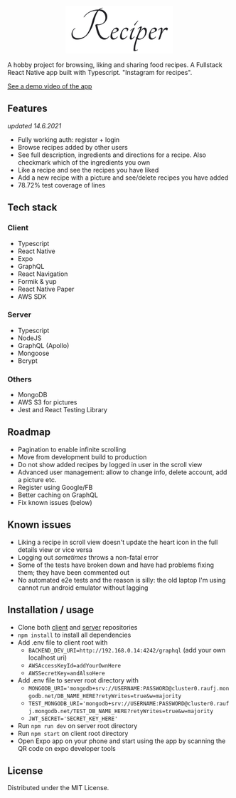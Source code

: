 <p align="center">
  <img src="Reciper-logo.png">
</p>

A hobby project for browsing, liking and sharing food recipes. A Fullstack React Native app built with Typescript. "Instagram for recipes".

[See a demo video of the app](https://photos.app.goo.gl/v9hqFFD199kJyVUu9)

## Features
*updated 14.6.2021*

- Fully working auth: register + login
- Browse recipes added by other users
- See full description, ingredients and directions for a recipe. Also checkmark which of the ingredients you own 
- Like a recipe and see the recipes you have liked
- Add a new recipe with a picture and see/delete recipes you have added
- 78.72% test coverage of lines

## Tech stack
### Client
- Typescript
- React Native
- Expo
- GraphQL
- React Navigation
- Formik & yup
- React Native Paper
- AWS SDK
### Server
- Typescript
- NodeJS
- GraphQL (Apollo)
- Mongoose
- Bcrypt
### Others
- MongoDB
- AWS S3 for pictures
- Jest and React Testing Library

## Roadmap
- Pagination to enable infinite scrolling
- Move from development build to production
- Do not show added recipes by logged in user in the scroll view
- Advanced user management: allow to change info, delete account, add a picture etc.
- Register using Google/FB
- Better caching on GraphQL
- Fix known issues (below)

## Known issues
- Liking a recipe in scroll view doesn't update the heart icon in the full details view or vice versa
- Logging out *sometimes* throws a non-fatal error
- Some of the tests have broken down and have had problems fixing them; they have been commented out
- No automated e2e tests and the reason is silly: the old laptop I'm using cannot run android emulator without lagging

## Installation / usage
- Clone both [client](https://github.com/alpo-p/reciper) and [server](https://github.com/alpo-p/reciper_backend) repositories
- `npm install` to install all dependencies
- Add .env file to client root with
  - `BACKEND_DEV_URI=http://192.168.0.14:4242/graphql` (add your own localhost uri) 
  - `AWSAccessKeyId=addYourOwnHere`
  - `AWSSecretKey=andAlsoHere`
- Add .env file to server root directory with
  -  `MONGODB_URI='mongodb+srv://USERNAME:PASSWORD@cluster0.raufj.mongodb.net/DB_NAME_HERE?retyWrites=true&w=majority`
  -  `TEST_MONGODB_URI='mongodb+srv://USERNAME:PASSWORD@cluster0.raufj.mongodb.net/TEST_DB_NAME_HERE?retyWrites=true&w=majority`
  -  `JWT_SECRET='SECRET_KEY_HERE'`
- Run `npm run dev` on server root directory
- Run `npm start` on client root directory
- Open Expo app on your phone and start using the app by scanning the QR code on expo developer tools

## License
Distributed under the MIT License.

